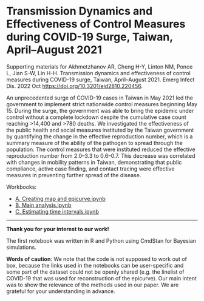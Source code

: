 # Transmission Dynamics and Effectiveness of Control Measures during COVID-19 Surge, Taiwan, April–August 2021

Supporting materials for Akhmetzhanov AR, Cheng H-Y, Linton NM, Ponce L, Jian S-W, Lin H-H. Transmission dynamics and effectiveness of control measures during COVID-19 surge, Taiwan, April–August 2021. Emerg Infect Dis. 2022 Oct https://doi.org/10.3201/eid2810.220456.

An unprecedented surge of COVID-19 cases in Taiwan in May 2021 led the government to implement strict nationwide control measures beginning May 15. During the surge, the government was able to bring the epidemic under control without a complete lockdown despite the cumulative case count reaching >14,400 and >780 deaths. We investigated the effectiveness of the public health and social measures instituted by the Taiwan government by quantifying the change in the effective reproduction number, which is a summary measure of the ability of the pathogen to spread through the population. The control measures that were instituted reduced the effective reproduction number from 2.0–3.3 to 0.6–0.7. This decrease was correlated with changes in mobility patterns in Taiwan, demonstrating that public compliance, active case finding, and contact tracing were effective measures in preventing further spread of the disease.

Workbooks:
* [A. Creating map and epicurve.ipynb]()
* [B. Main analysis.ipynb]() 
* [C. Estimating time intervals.ipynb]()

---------
**Thank you for your interest to our work!** 

The first notebook was written in R and Python using CmdStan for Bayesian simulations. 

**Words of caution**: We note that the code is not supposed to work out of box, because the links used in the notebooks can be user-specific and some part of the dataset could not be openly shared (e.g. the linelist of COVID-19 that was used for reconstruction of the epicurve). Our main intent was to show the relevance of the methods used in our paper. We are grateful for your understanding in advance.
